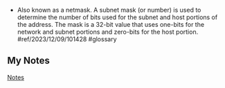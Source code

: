 - Also known as a netmask. A subnet mask (or number) is used to determine the number of bits used for the subnet and host portions of the address. The mask is a 32-bit value that uses one-bits for the network and subnet portions and zero-bits for the host portion. #ref/2023/12/09/101428 #glossary
## My Notes
[Notes](mynotes/subnet-mask-notes.md)
